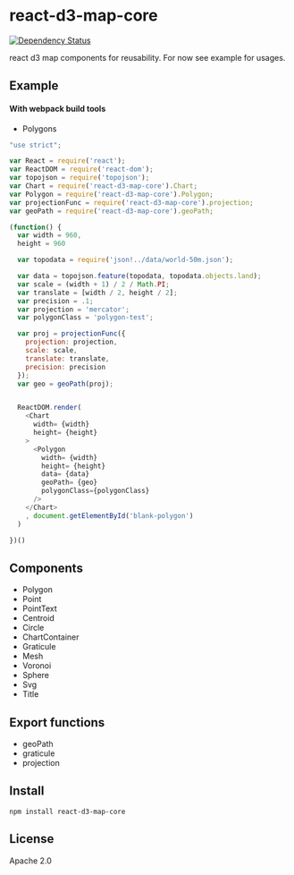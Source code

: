 # react-d3-map-core

[![Dependency Status](https://gemnasium.com/react-d3/react-d3-map-core.svg)](https://gemnasium.com/react-d3/react-d3-map-core)

react d3 map components for reusability. For now see example for usages.


## Example

#### With webpack build tools

- Polygons

```js
"use strict";

var React = require('react');
var ReactDOM = require('react-dom');
var topojson = require('topojson');
var Chart = require('react-d3-map-core').Chart;
var Polygon = require('react-d3-map-core').Polygon;
var projectionFunc = require('react-d3-map-core').projection;
var geoPath = require('react-d3-map-core').geoPath;

(function() {
  var width = 960,
  height = 960

  var topodata = require('json!../data/world-50m.json');

  var data = topojson.feature(topodata, topodata.objects.land);
  var scale = (width + 1) / 2 / Math.PI;
  var translate = [width / 2, height / 2];
  var precision = .1;
  var projection = 'mercator';
  var polygonClass = 'polygon-test';

  var proj = projectionFunc({
    projection: projection,
    scale: scale,
    translate: translate,
    precision: precision
  });
  var geo = geoPath(proj);


  ReactDOM.render(
    <Chart
      width= {width}
      height= {height}
    >
      <Polygon
        width= {width}
        height= {height}
        data= {data}
        geoPath= {geo}
        polygonClass={polygonClass}
      />
    </Chart>
    , document.getElementById('blank-polygon')
  )

})()

```

## Components

- Polygon
- Point
- PointText
- Centroid
- Circle
- ChartContainer
- Graticule
- Mesh
- Voronoi
- Sphere
- Svg
- Title

## Export functions

- geoPath
- graticule
- projection


## Install

```
npm install react-d3-map-core
```

## License

Apache 2.0
